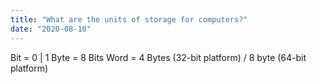 ```yaml
---
title: "What are the units of storage for computers?"
date: "2020-08-10"
---
```


Bit = 0 | 1
Byte = 8 Bits
Word = 4 Bytes (32-bit platform) / 8 byte (64-bit platform)
